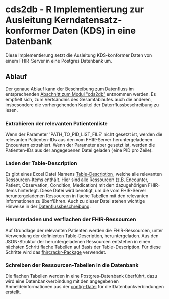# cds2db - R Implementierung zur Ausleitung Kerndatensatz-konformer Daten (KDS) in eine Datenbank

Diese Implementierung setzt die Ausleitung KDS-konformer Daten von einem FHIR-Server in eine Postgres Datenbank um.

## Ablauf

Der genaue Ablauf kann der Beschreibung zum Datenfluss im entsprechenden [Abschnitt zum Modul "cds2db"](../../Dataflow.md#modul-cds2db) entnommen werden. Es empfielt sich, zum Vertsändnis des Gesamtablaufes auch die anderen, insbesondere die vorhergehenden Kapitel der Datenflussbeschreibung zu lesen.

### Extrahieren der relevanten Patientenliste

Wenn der Parameter 'PATH_TO_PID_LIST_FILE' nicht gesetzt ist, werden die relevanten Patienten-IDs aus den vom FHIR-Server heruntergeladenen Encountern extrahiert. Wenn der Parameter aber gesetzt ist, werden die Patienten-IDs aus der angegebenen Datei geladen (eine PID pro Zeile).

### Laden der Table-Description

Es gibt eines Excel Datei  Namens [Table-Description](./inst/extdata/Table_Description.xlsx), welche alle relevanten Ressourcen-Items enthält. Hier sind alle Ressourcen (z.B. Encounter, Patient, Observation, Condition, Medication) mit den dazugehörigen FHIR-Items hinterlegt. Diese Datei wird benötigt, um die vom FHIR-Server heruntergeladenen Ressourcen in flache Tabellen mit den relevanten Informationen zu überführen. Auch zu dieser Datei stehen wichtige Hinweise in der [Datenflussbeschreibung](../../Dataflow.md).

### Herunterladen und verflachen der FHIR-Ressourcen

Auf Grundlage der relevanten Patienten werden die FHIR-Ressourcen, unter Verwendung der definierten Table-Description, heruntergeladen. Aus den JSON-Struktur der heruntergeladenen Ressourcen entstehen in einen nächsten Schritt flache Tabellen auf Basis der Table-Description. Für diese Schritte wird das [fhircrackr-Package](https://cran.r-project.orcds2db_config.tomlg/web/packages/fhircrackr/index.html) verwendet.

### Schreiben der Ressourcen-Tabellen in die Datenbank

Die flachen Tabellen werden in eine Postgres-Datenbank überführt, dazu wird eine Datenbankverbindung mit den angegebenen Anmeldeinformationen aus der [config-Datei](https://github.com/medizininformatik-initiative/INTERPOLAR/blob/main/cds_hub_db_config.toml) für die Datenbankverbindungen erstellt.
